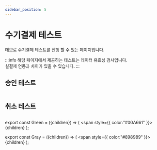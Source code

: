 ```yaml
---
sidebar_position: 5
---
```


# 수기결제 테스트

데모로 수기결제 테스트를 진행 할 수 있는 페이지입니다.

:::info
해당 페이지에서 제공하는 테스트는 데이터 유효성 검사입니다.<br/>
실결제 연동과 차이가 있을 수 있습니다.
:::

## 승인 테스트

```json

```

## 취소 테스트

```json

```

export const Green = ({children}) => (
<span
style={{
color:"#00A661"
}}>
{children}
</span>
);

export const Gray = ({children}) => (
<span
style={{
color:"#898989"
}}>
{children}
</span>
);
